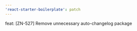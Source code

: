 ```yaml
---
'react-starter-boilerplate': patch
---
```


feat: [ZN-527] Remove unnecessary auto-changelog package
